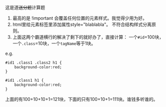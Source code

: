 这是道~~送分题~~计算题

1. 最高的是 !important  会覆盖任何位置的元素样式。我觉得少用为好。
2. html里给元素标签里添加属性style="blablabla"。 不符合结构样式分离原则。
3. 上面这两个霸道横行的解决了剩下的就好办了，直接计算： 一个`#id`=100块，一个`.class`=10块，一个`tagName`等于1块。

e.g. 
```
#id1 .class1 .class2 h1 { 
	background-color:red; 
}
```
```
#id1 .class1 h1 {
	background-color:red; 
}
```

上面的有100+10+10+1=121块，下面的只有100+10+1=111块。谁钱多听谁的。